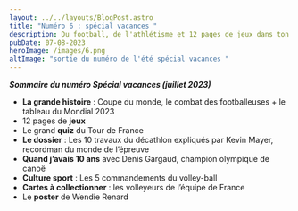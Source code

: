 ```yaml
---
layout: ../../layouts/BlogPost.astro
title: "Numéro 6 : spécial vacances "
description: Du football, de l'athlétisme et 12 pages de jeux dans ton numéro de l'été
pubDate: 07-08-2023
heroImage: /images/6.png
altImage: "sortie du numéro de l'été spécial vacances "
---
```

***Sommaire du numéro Spécial vacances (juillet 2023)***

* **La grande histoire** : Coupe du monde, le combat des footballeuses + le tableau du Mondial 2023
* 12 pages de **jeux** 
* Le grand **quiz** du Tour de France
* **Le dossier** : Les 10 travaux du décathlon expliqués par Kevin Mayer, recordman du monde de l’épreuve
* **Quand j’avais 10 ans** avec Denis Gargaud, champion olympique de canoë 
* **Culture sport** : Les 5 commandements du volley-ball
* **Cartes à collectionner** : les volleyeurs de l’équipe de France
* Le **poster** de Wendie Renard